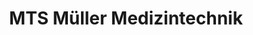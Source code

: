 ---
title: "MTS Müller Medizintechnik"
url: /muenchen/mts-mueller-medizintechnik/
shop: Großhandel
---